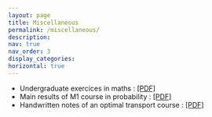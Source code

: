 ```yaml
---
layout: page
title: Miscellaneous
permalink: /miscellaneous/
description: 
nav: true
nav_order: 3
display_categories: 
horizontal: true
---
```


- Undergraduate exercices in maths : <a href="/assets/pdf/exercices_colles.pdf"> [PDF] </a>
- Main results of M1 course in probability : <a href="/assets/pdf/memo_proba-2.pdf"> [PDF] </a>
- Handwritten notes of an optimal transport course : <a href="/assets/pdf/OT.pdf"> [PDF] </a>
